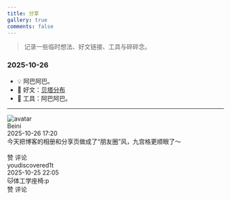 ```yaml
---
title: 分享
gallery: true
comments: false
---
```


> 记录一些临时想法、好文链接、工具与碎碎念。

### 2025-10-26
- 💡 阿巴阿巴。
- 🔗 好文：[贝塔分布](/2025/10/25/贝塔分布)
- 🧰 工具：阿巴阿巴。

---
<div class="moments">

<!-- 多图九宫格 -->
<article class="moment">
<div class="moment-head">
<img class="avatar" src="/img/author.png" alt="avatar">
<div>
<div class="moment-user">Beini</div>
<div class="moment-time">2025-10-26 17:20</div>
</div>
</div>

<div class="moment-text">今天把博客的相册和分享页做成了“朋友圈”风，九宫格更顺眼了～</div>

<div class="moment-images">
<a href="/img/life/20251026.png"><img src="/img/life/20251026.png" alt=""></a>
<a href="/img/1.png"><img src="/img/1.png" alt=""></a>
<a href="/img/2.png"><img src="/img/2.png" alt=""></a>
<a href="/images/album/2025/04.webp"><img src="/images/album/2025/04.webp" alt=""></a>
<a href="/images/album/2025/05.webp"><img src="/images/album/2025/05.webp" alt=""></a>
<a href="/images/album/2025/06.webp"><img src="/images/album/2025/06.webp" alt=""></a>
</div>

<div class="moment-toolbar">
<span><i class="fas fa-thumbs-up"></i>赞</span>
<span><i class="fas fa-comment"></i>评论</span>
</div>
</article>

<!-- 单图（放大展示：给容器加 is-single） -->
<article class="moment">
<div class="moment-head">
<img class="avatar" src="/img/author.png" alt="">
<div>
<div class="moment-user">youdiscovered1t</div>
<div class="moment-time">2025-10-25 22:05</div>
</div>
</div>
<div class="moment-text">🐱体工学座椅:p</div>
<div class="moment-images is-single">
<a href="/img/life/20251026.png"><img src="/img/life/20251026.png" alt=""></a>
</div>
<div class="moment-toolbar">
<span><i class="fas fa-thumbs-up"></i>赞</span>
<span><i class="fas fa-comment"></i>评论</span>
</div>
</article>

</div>
